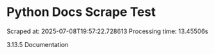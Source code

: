 # Python Docs Scrape Test

Scraped at: 2025-07-08T19:57:22.728613
Processing time: 13.45506s

3.13.5 Documentation